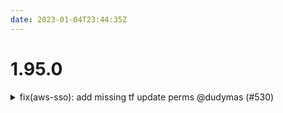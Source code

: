 ```yaml
---
date: 2023-01-04T23:44:35Z
---
```


# 1.95.0

<details>
  <summary>fix(aws-sso): add missing tf update perms @dudymas (#530)</summary>

### what
* Changes for supporting [Refarch Scaffold](github.com/cloudposse/refarch-scaffold)
* TerraformUpdateAccess permission set added

### why
* Allow SSO users to update dynamodb/s3 for terraform backend


</details>